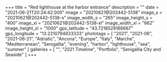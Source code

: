 +++
title = "Red lighthouse at the harbor entrance"
description = ""
date = "2021-06-21T20:24:42.000"
image = "20210621@202442-5138"
image_s = "20210621@202442-5138-s"
image_width_s = "265"
image_height_s = "400"
image_xl = "20210621@202442-5138-xl"
image_width_xl = "662"
image_height_xl = "1000"
gps_latitude = "43.7218529166667"
gps_longitude = "13.2210794833333"
phototags = [ "2021", "2021-06", "2021-06-21", "Adriatic", "Ancona", "Europe", "Italy", "Marche", "Mediterranean", "Senigallia", "evening", "harbor", "lighthouse", "sea", "summer" ]
galleries = [ "", "2021 Timeline", "Portfolio", "Senigallia City and Seaside" ]
+++
